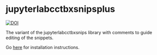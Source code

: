 # jupyterlabcctbxsnipsplus

[![DOI](https://zenodo.org/badge/DOI/10.5281/zenodo.4429353.svg)](https://doi.org/10.5281/zenodo.4429353)

The variant of the jupyterlabcctbxsnips library with comments to guide editing of the snippets.

Go [here](https://github.com/MooersLab/jupyterlabcctbxsnips) for installation instructions.

